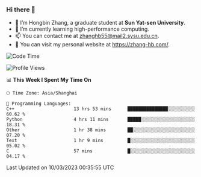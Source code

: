 ### Hi there 👋

- 🔭 I’m Hongbin Zhang, a graduate student at **Sun Yat-sen University**.
- 🌱 I’m currently learning high-performance computing.
- 📫 You can contact me at zhanghb55@mail2.sysu.edu.cn.
- 👀 You can visit my personal website at https://zhang-hb.com/.

<!--START_SECTION:waka-->
![Code Time](http://img.shields.io/badge/Code%20Time-93%20hrs%2053%20mins-blue)

![Profile Views](http://img.shields.io/badge/Profile%20Views-1-blue)

📊 **This Week I Spent My Time On** 

```text
🕑︎ Time Zone: Asia/Shanghai

💬 Programming Languages: 
C++                      13 hrs 53 mins      ███████████████░░░░░░░░░░   60.62 % 
Python                   4 hrs 11 mins       █████░░░░░░░░░░░░░░░░░░░░   18.31 % 
Other                    1 hr 38 mins        ██░░░░░░░░░░░░░░░░░░░░░░░   07.20 % 
Text                     1 hr 9 mins         █░░░░░░░░░░░░░░░░░░░░░░░░   05.02 % 
C                        57 mins             █░░░░░░░░░░░░░░░░░░░░░░░░   04.17 % 
```


 Last Updated on 10/03/2023 00:35:55 UTC
<!--END_SECTION:waka-->
